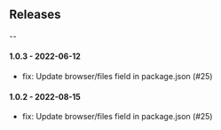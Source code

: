## Releases

--

#### 1.0.3 - 2022-06-12

* fix: Update browser/files field in package.json (#25)

#### 1.0.2 - 2022-08-15

* fix: Update browser/files field in package.json (#25)
